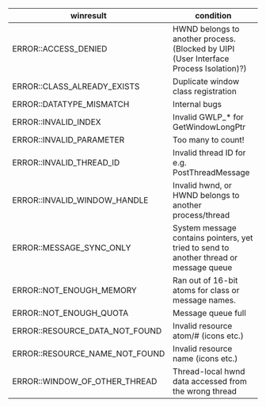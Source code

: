 | winresult                         | condition |
| --------------------------------- | --------- |
| ERROR::ACCESS_DENIED              | HWND belongs to another process.  (Blocked by UIPI (User Interface Process Isolation)?)
| ERROR::CLASS_ALREADY_EXISTS       | Duplicate window class registration
| ERROR::DATATYPE_MISMATCH          | Internal bugs
| ERROR::INVALID_INDEX              | Invalid GWLP_\* for GetWindowLongPtr
| ERROR::INVALID_PARAMETER          | Too many to count!
| ERROR::INVALID_THREAD_ID          | Invalid thread ID for e.g. PostThreadMessage
| ERROR::INVALID_WINDOW_HANDLE      | Invalid hwnd, or HWND belongs to another process/thread
| ERROR::MESSAGE_SYNC_ONLY          | System message contains pointers, yet tried to send to another thread or message queue
| ERROR::NOT_ENOUGH_MEMORY          | Ran out of 16-bit atoms for class or message names.
| ERROR::NOT_ENOUGH_QUOTA           | Message queue full
| ERROR::RESOURCE_DATA_NOT_FOUND    | Invalid resource atom/# (icons etc.)
| ERROR::RESOURCE_NAME_NOT_FOUND    | Invalid resource name (icons etc.)
| ERROR::WINDOW_OF_OTHER_THREAD     | Thread-local hwnd data accessed from the wrong thread
